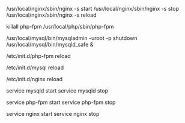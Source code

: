 

/usr/local/nginx/sbin/nginx -s start
/usr/local/nginx/sbin/nginx -s stop
/usr/local/nginx/sbin/nginx -s reload

killall php-fpm 
/usr/local/php/sbin/php-fpm

/usr/local/mysql/bin/mysqladmin -uroot -p shutdown
/usr/local/mysql/bin/mysqld_safe &


/etc/init.d/php-fpm reload

/etc/init.d/mysql reload

/etc/init.d/nginx reload


service mysqld start
service mysqld stop

service php-fpm start
service php-fpm stop

service nginx start
service nginx stop

